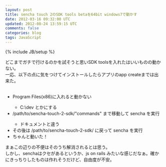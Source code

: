 ```yaml
---
layout: post
title: sencha touch 2のSDK tools betaを64bit windows7で動かす
date: 2012-03-16 09:32:00 UTC
updated: 2012-08-24 13:59:15 UTC
comments: false
categories: blog
tags: JavaScript
---
```

{% include JB/setup %}

どこまでガチで行けるのかを試そうと思いSDK toolsを入れたはいいものの動かない。<br />一応、以下の点に気をつけてインストールしたらアプリのapp createまでは出来た。<br /><br /><ul><li>Program Files(x86)に入れると動かない</li><ul><li>C:\dev とかにする</li></ul><li>/path/to/sencha-touch-2-sdk/"commands" まで移動して sencha を実行</li><ul><li>ドキュメントと違う</li></ul><li>その後は /path/to/sencha-touch-2-sdk/ に戻って sencha を実行</li><li>ちゃんと動いた！</li></ul><div>まぁこの辺りの不便はそのうち解消されるとは思う。</div><div>しかし、senchaはクセがあるというか、js on rails みたいな感じだなぁ。確かにきっちりしたものは作れそうだけど、自由度が不安。</div>